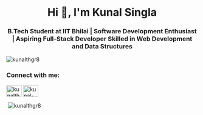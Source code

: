 <h1 align="center">Hi 👋, I'm Kunal Singla</h1>
<h3 align="center">B.Tech Student at IIT Bhilai | Software Development Enthusiast | Aspiring Full-Stack Developer Skilled in Web Development and Data Structures</h3>

<p align="left"> <img src="https://komarev.com/ghpvc/?username=kunalthgr8&label=Profile%20views&color=0e75b6&style=flat" alt="kunalthgr8" /> </p>


<h3 align="left">Connect with me:</h3>
<p align="left">
<a href="https://twitter.com/kunalthgr8" target="blank"><img align="center" src="https://raw.githubusercontent.com/rahuldkjain/github-profile-readme-generator/master/src/images/icons/Social/twitter.svg" alt="kunalthgr8" height="30" width="40" /></a>
<a href="https://linkedin.com/in/kunal-singla12" target="blank"><img align="center" src="https://raw.githubusercontent.com/rahuldkjain/github-profile-readme-generator/master/src/images/icons/Social/linked-in-alt.svg" alt="kunal-singla12" height="30" width="40" /></a>
</p>

<p>&nbsp;<img align="center" src="https://github-readme-stats.vercel.app/api?username=kunalthgr8&show_icons=true&locale=en" alt="kunalthgr8" /></p>
